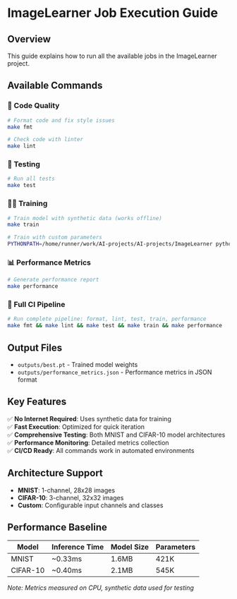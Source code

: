 # ImageLearner Job Execution Guide

## Overview
This guide explains how to run all the available jobs in the ImageLearner project.

## Available Commands

### 🧹 Code Quality
```bash
# Format code and fix style issues
make fmt

# Check code with linter
make lint
```

### 🧪 Testing
```bash
# Run all tests
make test
```

### 🏃‍♂️ Training
```bash
# Train model with synthetic data (works offline)
make train

# Train with custom parameters
PYTHONPATH=/home/runner/work/AI-projects/AI-projects/ImageLearner python src/train_synthetic.py --epochs 3 --batch_size 64 --lr 0.01
```

### 📊 Performance Metrics
```bash
# Generate performance report
make performance
```

### 🔄 Full CI Pipeline
```bash
# Run complete pipeline: format, lint, test, train, performance
make fmt && make lint && make test && make train && make performance
```

## Output Files

- `outputs/best.pt` - Trained model weights
- `outputs/performance_metrics.json` - Performance metrics in JSON format

## Key Features

✅ **No Internet Required**: Uses synthetic data for training  
✅ **Fast Execution**: Optimized for quick iteration  
✅ **Comprehensive Testing**: Both MNIST and CIFAR-10 model architectures  
✅ **Performance Monitoring**: Detailed metrics collection  
✅ **CI/CD Ready**: All commands work in automated environments  

## Architecture Support

- **MNIST**: 1-channel, 28x28 images
- **CIFAR-10**: 3-channel, 32x32 images  
- **Custom**: Configurable input channels and classes

## Performance Baseline

| Model | Inference Time | Model Size | Parameters |
|-------|---------------|------------|------------|
| MNIST | ~0.33ms | 1.6MB | 421K |
| CIFAR-10 | ~0.40ms | 2.1MB | 545K |

*Note: Metrics measured on CPU, synthetic data used for testing*